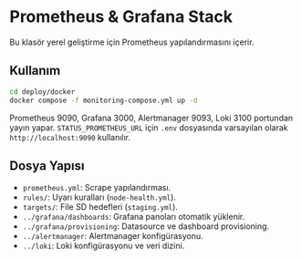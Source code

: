 # Prometheus & Grafana Stack

Bu klasör yerel geliştirme için Prometheus yapılandırmasını içerir.

## Kullanım

```bash
cd deploy/docker
docker compose -f monitoring-compose.yml up -d
```

Prometheus 9090, Grafana 3000, Alertmanager 9093, Loki 3100 portundan yayın yapar. `STATUS_PROMETHEUS_URL` için `.env` dosyasında varsayılan olarak `http://localhost:9090` kullanılır.

## Dosya Yapısı

- `prometheus.yml`: Scrape yapılandırması.
- `rules/`: Uyarı kuralları (`node-health.yml`).
- `targets/`: File SD hedefleri (`staging.yml`).
- `../grafana/dashboards`: Grafana panoları otomatik yüklenir.
- `../grafana/provisioning`: Datasource ve dashboard provisioning.
- `../alertmanager`: Alertmanager konfigürasyonu.
- `../loki`: Loki konfigürasyonu ve veri dizini.
